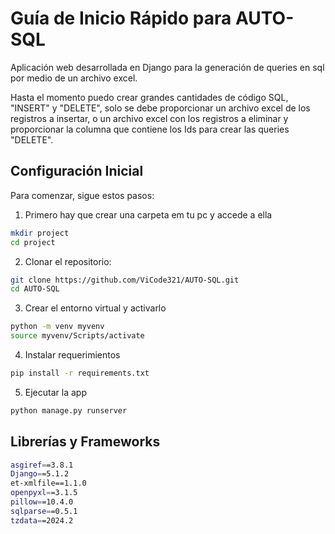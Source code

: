 # Guía de Inicio Rápido para AUTO-SQL

Aplicación web desarrollada en Django para la generación de queries en sql por medio de un archivo excel.

Hasta el momento puedo crear grandes cantidades de código SQL, "INSERT" y "DELETE", solo se debe proporcionar un archivo excel de los registros a insertar, o un archivo excel con los registros a eliminar y proporcionar la columna que contiene los Ids para crear las queries "DELETE".

## Configuración Inicial
Para comenzar, sigue estos pasos:
1. Primero hay que crear una carpeta em tu pc y accede a ella
```bash
mkdir project
cd project
```
2. Clonar el repositorio:
```bash
git clone https://github.com/ViCode321/AUTO-SQL.git
cd AUTO-SQL
```
3. Crear el entorno virtual y activarlo
```bash
python -m venv myvenv
source myvenv/Scripts/activate
```
4. Instalar requerimientos
```bash
pip install -r requirements.txt
```
5. Ejecutar la app
```bash
python manage.py runserver
```

## Librerías y Frameworks
```bash
asgiref==3.8.1
Django==5.1.2
et-xmlfile==1.1.0
openpyxl==3.1.5
pillow==10.4.0
sqlparse==0.5.1
tzdata==2024.2
```
